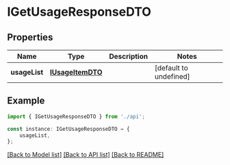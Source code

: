 # IGetUsageResponseDTO


## Properties

Name | Type | Description | Notes
------------ | ------------- | ------------- | -------------
**usageList** | [**IUsageItemDTO**](IUsageItemDTO.md) |  | [default to undefined]

## Example

```typescript
import { IGetUsageResponseDTO } from './api';

const instance: IGetUsageResponseDTO = {
    usageList,
};
```

[[Back to Model list]](../README.md#documentation-for-models) [[Back to API list]](../README.md#documentation-for-api-endpoints) [[Back to README]](../README.md)
